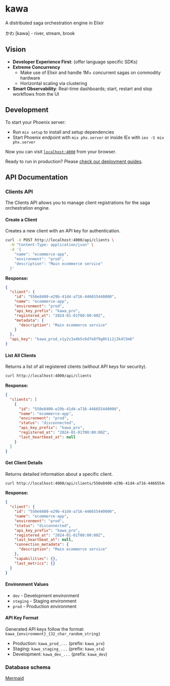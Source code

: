 # kawa
A distributed saga orchestration engine in Elixir

かわ [kawa] - river, stream, brook

## Vision
- **Developer Experience First**: (offer language specific SDKs)
- **Extreme Concurrency**
	- Make use of Elixir and handle 1M+ concurrent sagas on commodity hardware
    - Horizontal scaling via clustering
- **Smart Observability**: Real-time dashboards; start, restart and stop workflows from the UI

## Development
To start your Phoenix server:

  * Run `mix setup` to install and setup dependencies
  * Start Phoenix endpoint with `mix phx.server` or inside IEx with `iex -S mix phx.server`

Now you can visit [`localhost:4000`](http://localhost:4000) from your browser.

Ready to run in production? Please [check our deployment guides](https://hexdocs.pm/phoenix/deployment.html).

## API Documentation

### Clients API

The Clients API allows you to manage client registrations for the saga orchestration engine.

#### Create a Client

Creates a new client with an API key for authentication.

```bash
curl -X POST http://localhost:4000/api/clients \
  -H "Content-Type: application/json" \
  -d '{
    "name": "ecommerce-app",
    "environment": "prod",
    "description": "Main ecommerce service"
  }'
```

**Response:**
```json
{
  "client": {
    "id": "550e8400-e29b-41d4-a716-446655440000",
    "name": "ecommerce-app",
    "environment": "prod",
    "api_key_prefix": "kawa_pro",
    "registered_at": "2024-01-01T00:00:00Z",
    "metadata": {
      "description": "Main ecommerce service"
    }
  },
  "api_key": "kawa_prod_x1y2z3a4b5c6d7e8f9g0h1i2j3k4l5m6"
}
```

#### List All Clients

Returns a list of all registered clients (without API keys for security).

```bash
curl http://localhost:4000/api/clients
```

**Response:**
```json
{
  "clients": [
    {
      "id": "550e8400-e29b-41d4-a716-446655440000",
      "name": "ecommerce-app",
      "environment": "prod",
      "status": "disconnected",
      "api_key_prefix": "kawa_pro",
      "registered_at": "2024-01-01T00:00:00Z",
      "last_heartbeat_at": null
    }
  ]
}
```

#### Get Client Details

Returns detailed information about a specific client.

```bash
curl http://localhost:4000/api/clients/550e8400-e29b-41d4-a716-446655440000
```

**Response:**
```json
{
  "client": {
    "id": "550e8400-e29b-41d4-a716-446655440000",
    "name": "ecommerce-app",
    "environment": "prod",
    "status": "disconnected",
    "api_key_prefix": "kawa_pro",
    "registered_at": "2024-01-01T00:00:00Z",
    "last_heartbeat_at": null,
    "connection_metadata": {
      "description": "Main ecommerce service"
    },
    "capabilities": {},
    "last_metrics": {}
  }
}
```

#### Environment Values

- `dev` - Development environment
- `staging` - Staging environment  
- `prod` - Production environment

#### API Key Format

Generated API keys follow the format: `kawa_{environment}_{32_char_random_string}`

- Production: `kawa_prod_...` (prefix: `kawa_pro`)
- Staging: `kawa_staging_...` (prefix: `kawa_sta`)
- Development: `kawa_dev_...` (prefix: `kawa_dev`)

### Database schema
[Mermaid](https://www.mermaidchart.com/app/projects/a8e091df-2e34-4719-9903-3e68da60a741/diagrams/cd90e4b6-770a-4ba6-8bc4-27c54ce70e91/version/v0.1/edit)
